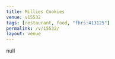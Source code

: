 ```yaml
---
title: Millies Cookies
venue: v15532
tags: [restaurant, food, "fhrs:413125"]
permalink: /v/15532/
layout: venue
---
```

null